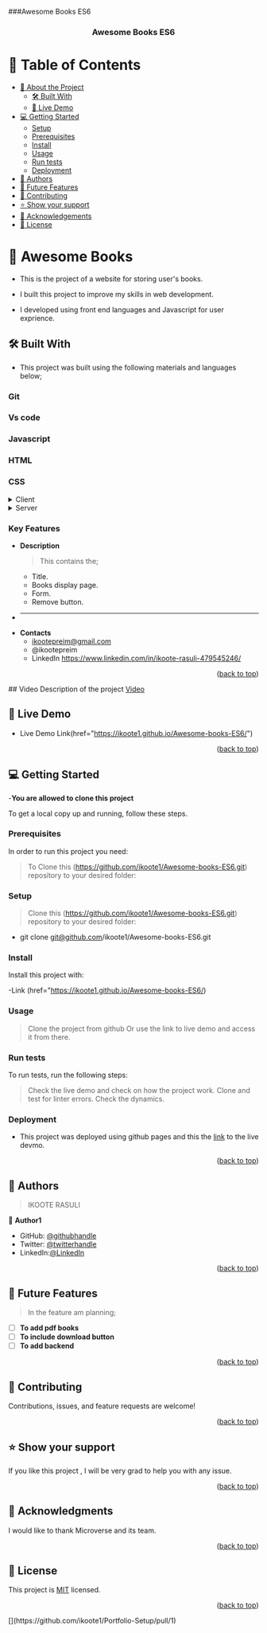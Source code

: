 <a name="Awesome Books ES6"></a>
###Awesome Books ES6

<div align="center">

  <h3><b>Awesome Books ES6</b></h3>

</div>

<!-- Awesome Books ES6 -->

# 📗 Table of Contents

- [📖 About the Project](#about-project)
  - [🛠 Built With](#built-with)
  - [🚀 Live Demo](#live-demo)
- [💻 Getting Started](#getting-started)
  - [Setup](#setup)
  - [Prerequisites](#prerequisites)
  - [Install](#install)
  - [Usage](#usage)
  - [Run tests](#run-tests)
  - [Deployment](#triangular_flag_on_post-deployment)
- [👥 Authors](#authors)
- [🔭 Future Features](#future-features)
- [🤝 Contributing](#contributing)
- [⭐️ Show your support](#support)
- [🙏 Acknowledgements](#acknowledgements)
- [📝 License](#license)

<!-- PROJECT DESCRIPTION -->

# 📖 Awesome Books <a name="about-project"></a>
- This is the project of a website for storing user's books.

- I built this project to improve my skills in web development.
- I developed using front end languages and Javascript for user exprience.

## 🛠 Built With <a name="built-with"></a>
- This project was built using the following materials and languages below;

### Git <a name="Git"></a>
### Vs code<a name="Vs code"></a>
### Javascript <a name="Javascript"></a>
### HTML<a name="HTML"></a>
### CSS <a name="CSS"></a> 

<details>
  <summary>Client</summary>
   #Client
  The clients for my project are the book readers and libraries.
  <ul>
    <li><a href="https://github.com/ikoote1/Awesome-books-ES6/edit/main/README.md">Readme</a></li>
  </ul>
</details>

<details>
  <summary>Server</summary>
  <ul>
    <li><a href="https://github.com/ikoote1/Awesome-books-ES6">Repo</a></li>
  </ul>
</details>


<!-- Features -->

### Key Features <a name="key-features"></a>


- **Description**
  >This contains the;
  - Title.
  - Books display page.
  - Form.
  - Remove button.
- ****
- **Contacts**
  - ikootepreim@gmail.com
  - @ikootepreim
  - LinkedIn https://www.linkedin.com/in/ikoote-rasuli-479545246/ 

<p align="right">(<a href="#readme-top">back to top</a>)</p>
## Video Description of the project <a name="Video" href="#" > Video </a>

<!-- LIVE DEMO -->

## 🚀 Live Demo <a name="Preim Live"></a>

- Live Demo Link(href="https://ikoote1.github.io/Awesome-books-ES6/")

<p align="right">(<a href="#readme-top">back to top</a>)</p>

<!-- GETTING STARTED -->

## 💻 Getting Started <a name="getting-started"></a>
-**You are allowed to clone this project**

To get a local copy up and running, follow these steps.

### Prerequisites

In order to run this project you need:

>To Clone this (https://github.com/ikoote1/Awesome-books-ES6.git) repository to your desired folder:

### Setup

>Clone this (https://github.com/ikoote1/Awesome-books-ES6.git) repository to your desired folder:


  - git clone git@github.com/ikoote1/Awesome-books-ES6.git


### Install

Install this project with:

-Link (href="https://ikoote1.github.io/Awesome-books-ES6/)

### Usage
  
> Clone the project from github
> Or use the link to live demo and access it from there.

### Run tests

To run tests, run the following steps:

> Check the live demo and check on how the project work.
> Clone and test for linter errors.
> Check the dynamics.

### Deployment

-  This project was deployed using github pages and this the <a href="">link</a> to the live devmo.

<p align="right">(<a href="#readme-top">back to top</a>)</p>

<!-- AUTHORS -->

## 👥 Authors <a name="Ikoote Rasuli"></a>

> IKOOTE RASULI

👤 **Author1**

- GitHub: [@githubhandle](https://github.com/ikoote1)
- Twitter: [@twitterhandle](https://twitter.com/ikoote1)
- LinkedIn:[@LinkedIn](https://www.linkedin.com/public-profile/settings?lipi=urn%3Ali%3Apage%3Ad_flagship3_profile_self_edit_contact-info%3B4xL98PtKS7SDj%2Fe93TEh9w%3D%3D)


<p align="right">(<a href="#readme-top">back to top</a>)</p>

<!-- FUTURE FEATURES -->

## 🔭 Future Features <a name="future-features"></a>

>In the feature am planning;

- [ ] **To add pdf books**
- [ ] **To include download button**
- [ ] **To add backend**

<p align="right">(<a href="#readme-top">back to top</a>)</p>

<!-- CONTRIBUTING -->

## 🤝 Contributing <a name="contributing"></a>

Contributions, issues, and feature requests are welcome!

<p align="right">(<a href="#readme-top">back to top</a>)</p>

<!-- SUPPORT -->

## ⭐️ Show your support <a name="support"></a>

If you like this project , I will be very grad to help you with any issue.

<p align="right">(<a href="#readme-top">back to top</a>)</p>

<!-- ACKNOWLEDGEMENTS -->

## 🙏 Acknowledgments <a name="acknowledgements"></a>

I would like to thank Microverse and its team.

<p align="right">(<a href="#readme-top">back to top</a>)</p>

<!-- LICENSE -->

## 📝 License <a name="license"></a>

This project is [MIT](./LICENSE) licensed.


<p align="right">(<a href="#readme-top">back to top</a>)</p>
[](https://github.com/ikoote1/Portfolio-Setup/pull/1)

